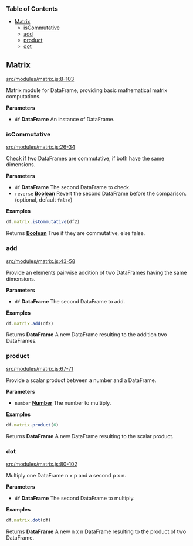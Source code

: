 <!-- Generated by documentation.js. Update this documentation by updating the source code. -->

### Table of Contents

-   [Matrix][1]
    -   [isCommutative][2]
    -   [add][3]
    -   [product][4]
    -   [dot][5]

## Matrix

[src/modules/matrix.js:8-103][6]

Matrix module for DataFrame, providing basic mathematical matrix computations.

**Parameters**

-   `df` **DataFrame** An instance of DataFrame.

### isCommutative

[src/modules/matrix.js:26-34][7]

Check if two DataFrames are commutative, if both have the same dimensions.

**Parameters**

-   `df` **DataFrame** The second DataFrame to check.
-   `reverse` **[Boolean][8]** Revert the second DataFrame before the comparison. (optional, default `false`)

**Examples**

```javascript
df.matrix.isCommutative(df2)
```

Returns **[Boolean][8]** True if they are commutative, else false.

### add

[src/modules/matrix.js:43-58][9]

Provide an elements pairwise addition of two DataFrames having the same dimensions.

**Parameters**

-   `df` **DataFrame** The second DataFrame to add.

**Examples**

```javascript
df.matrix.add(df2)
```

Returns **DataFrame** A new DataFrame resulting to the addition two DataFrames.

### product

[src/modules/matrix.js:67-71][10]

Provide a scalar product between a number and a DataFrame.

**Parameters**

-   `number` **[Number][11]** The number to multiply.

**Examples**

```javascript
df.matrix.product(6)
```

Returns **DataFrame** A new DataFrame resulting to the scalar product.

### dot

[src/modules/matrix.js:80-102][12]

Multiply one DataFrame n x p and a second p x n.

**Parameters**

-   `df` **DataFrame** The second DataFrame to multiply.

**Examples**

```javascript
df.matrix.dot(df)
```

Returns **DataFrame** A new n x n DataFrame resulting to the product of two DataFrame.

[1]: #matrix

[2]: #iscommutative

[3]: #add

[4]: #product

[5]: #dot

[6]: https://github.com/Gmousse/dataframe-js/blob/760bec1e0c859c1f2c6d838211e7a8467214e216/src/modules/matrix.js#L8-L103 "Source code on GitHub"

[7]: https://github.com/Gmousse/dataframe-js/blob/760bec1e0c859c1f2c6d838211e7a8467214e216/src/modules/matrix.js#L26-L34 "Source code on GitHub"

[8]: https://developer.mozilla.org/docs/Web/JavaScript/Reference/Global_Objects/Boolean

[9]: https://github.com/Gmousse/dataframe-js/blob/760bec1e0c859c1f2c6d838211e7a8467214e216/src/modules/matrix.js#L43-L58 "Source code on GitHub"

[10]: https://github.com/Gmousse/dataframe-js/blob/760bec1e0c859c1f2c6d838211e7a8467214e216/src/modules/matrix.js#L67-L71 "Source code on GitHub"

[11]: https://developer.mozilla.org/docs/Web/JavaScript/Reference/Global_Objects/Number

[12]: https://github.com/Gmousse/dataframe-js/blob/760bec1e0c859c1f2c6d838211e7a8467214e216/src/modules/matrix.js#L80-L102 "Source code on GitHub"
